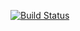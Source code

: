 [![Build Status](https://travis-ci.org/SoftEngTeamC/FaulknerMap2.svg?branch=master)](https://travis-ci.org/SoftEngTeamC/FaulknerMap2)
